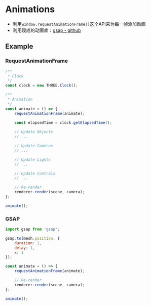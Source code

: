 # Animations

- 利用`window.requestAnimationFrame()`这个API来为每一帧添加动画
- 利用现成的动画库：[gsap - github](https://github.com/greensock/GSAP)

## Example

### RequestAnimationFrame
```js
/**
 * Clock
 */
const clock = new THREE.Clock();

/**
 * Animation
 */
const animate = () => {
	requestAnimationFrame(animate);
	
	const elapsedTime = clock.getElapsedTime();

	// Update Objects
	// ...

	// Update Cameras
	// ...

	// Update Lights
	// ...

	// Update Controls
	// ...

	// Re-render
	renderer.render(scene, camera);
};

animate();
```

### GSAP

```js
import gsap from 'gsap';

gsap.to(mesh.position, {
	duration: 1,
	delay: 1,
	x: 1
});

const animate = () => {
	requestAnimationFrame(animate);

	// Re-render
	renderer.render(scene, camera);
};

animate();
```
